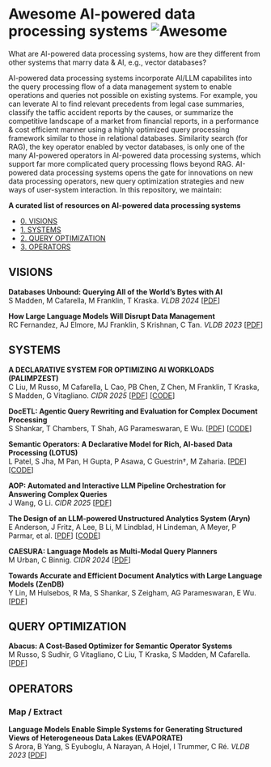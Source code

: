 # Awesome AI-powered data processing systems  ![Awesome](https://cdn.rawgit.com/sindresorhus/awesome/d7305f38d29fed78fa85652e3a63e154dd8e8829/media/badge.svg)
What are AI-powered data processing systems, how are they different from other systems that marry data & AI, e.g., vector databases?

AI-powered data processing systems incorporate AI/LLM capabilites into the query processing flow of a data management system to enable operations and queries not possible on existing systems. For example, you can leverate AI to find relevant precedents from legal case summaries, classify the taffic accident reports by the causes, or summarize the competitive landscape of a market from financial reports, in a performance & cost efficient manner using a highly optimized query processing framework similar to those in relational databases. Similarity search (for RAG), the key operator enabled by vector databases, is only one of the many AI-powered operators in AI-powered data processing systems, which support far more complicated query processing flows beyond RAG. AI-powered data processing systems opens the gate for innovations on new data processing operators, new query optimization strategies and new ways of user-system interaction. In this repository, we maintain:

**A curated list of resources on AI-powered data processing systems**
- [0. VISIONS](#visions)
- [1. SYSTEMS](#systems)
- [2. QUERY OPTIMIZATION](#query-optimization)
- [3. OPERATORS](#operators)

## VISIONS
**Databases Unbound: Querying All of the World’s Bytes with AI**  
S Madden, M Cafarella, M Franklin, T Kraska. _VLDB 2024_ [[PDF](https://dl.acm.org/doi/abs/10.14778/3685800.3685916)]

**How Large Language Models Will Disrupt Data Management**  
RC Fernandez, AJ Elmore, MJ Franklin, S Krishnan, C Tan. _VLDB 2023_ [[PDF](https://www.vldb.org/pvldb/vol16/p3302-fernandez.pdf)]

## SYSTEMS
**A DECLARATIVE SYSTEM FOR OPTIMIZING AI WORKLOADS (PALIMPZEST)**  
C Liu, M Russo, M Cafarella, L Cao, PB Chen, Z Chen, M Franklin, T Kraska, S Madden, G Vitagliano. _CIDR 2025_ [[PDF](https://arxiv.org/pdf/2405.14696)] [[CODE](https://github.com/mitdbg/palimpzest)]

**DocETL: Agentic Query Rewriting and Evaluation for Complex Document Processing**  
S Shankar, T Chambers, T Shah, AG Parameswaran, E Wu. [[PDF](https://arxiv.org/abs/2410.12189)] [[CODE](https://github.com/ucbepic/docetl)]

**Semantic Operators: A Declarative Model for Rich, AI-based Data Processing (LOTUS)**  
L Patel, S Jha, M Pan, H Gupta, P Asawa, C Guestrin†, M Zaharia. [[PDF](https://arxiv.org/abs/2407.11418)] [[CODE](https://github.com/lotus-data/lotus)]

**AOP: Automated and Interactive LLM Pipeline Orchestration for Answering Complex Queries**   
J Wang, G Li. _CIDR 2025_ [[PDF](https://vldb.org/cidrdb/papers/2025/p32-wang.pdf)]

**The Design of an LLM-powered Unstructured Analytics System (Aryn)**  
E Anderson, J Fritz, A Lee, B Li, M Lindblad, H Lindeman, A Meyer, P Parmar, et al. [[PDF](https://arxiv.org/pdf/2409.00847)] [[CODE](https://github.com/aryn-ai/sycamore)]

**CAESURA: Language Models as Multi-Modal Query Planners**  
M Urban, C Binnig. _CIDR 2024_ [[PDF](https://www.cidrdb.org/cidr2024/papers/p14-urban.pdf)]

**Towards Accurate and Efficient Document Analytics with Large Language Models (ZenDB)**  
Y Lin, M Hulsebos, R Ma, S Shankar, S Zeigham, AG Parameswaran, E Wu. [[PDF](https://arxiv.org/abs/2405.04674)]

## QUERY OPTIMIZATION
**Abacus: A Cost-Based Optimizer for Semantic Operator Systems**  
M Russo, S Sudhir, G Vitagliano, C Liu, T Kraska, S Madden, M Cafarella. [[PDF](https://arxiv.org/pdf/2505.14661)]

## OPERATORS
### Map / Extract
**Language Models Enable Simple Systems for Generating Structured Views of Heterogeneous Data Lakes (EVAPORATE)**  
S Arora, B Yang, S Eyuboglu, A Narayan, A Hojel, I Trummer, C Ré. _VLDB 2023_ [[PDF](https://www.vldb.org/pvldb/vol17/p92-arora.pdf)]

